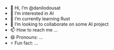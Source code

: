 - 👋 Hi, I’m @danilodousat
- 👀 I’m interested in AI
- 🌱 I’m currently learning Rust
- 💞️ I’m looking to collaborate on some AI project
- 📫 How to reach me ...
- 😄 Pronouns: ...
- ⚡ Fun fact: ...

<!---
danilodousat/danilodousat is a ✨ special ✨ repository because its `README.md` (this file) appears on your GitHub profile.
You can click the Preview link to take a look at your changes.
--->
